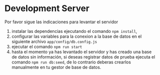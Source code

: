 
# Development Server
Por favor sigue las indicaciones para levantar el servidor
1. instalar las dependencias ejecutando el comando  `npm install`, 
2. configurar las variables para la conexion a la base de datos en el siguiente archivo `app/config/db.config.js` 
3. ejecutar el comando `npm run start`
4. hasta el momento ya has levantado el servidor y has creado una base de datos sin información, si deseas registrar datos de prueba ejecuta el comando `npm run db:seed`, de lo contrario deberas crearlos manualmente en tu gestor de base de datos.
#



